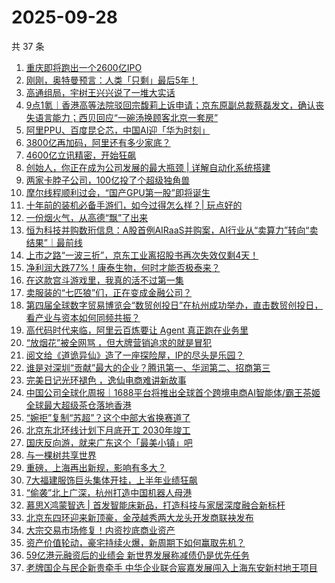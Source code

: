 # 2025-09-28

共 37 条

<!-- BEGIN 36KR -->
<!-- 最后更新时间 2025-09-28 02:31:47 +0800 -->
1. [重庆即将跑出一个2600亿IPO](https://36kr.com/p/3484449168465031)
1. [刚刚，奥特曼预言：人类「只剩」最后5年！](https://36kr.com/p/3484615603543174)
1. [高通组局，宇树王兴兴说了一堆大实话](https://36kr.com/p/3484272367885191)
1. [9点1氪｜香港高等法院驳回宗馥莉上诉申请；京东原副总裁蔡磊发文，确认丧失语言能力；西贝回应“一碗汤换顾客北京一套房”](https://36kr.com/p/3484279219100804)
1. [阿里PPU、百度昆仑芯，中国AI迎「华为时刻」](https://36kr.com/p/3484261250653061)
1. [3800亿再加码，阿里还有多少家底？](https://36kr.com/p/3484329814744197)
1. [4600亿立讯精密，开始狂飙](https://36kr.com/p/3484307941513345)
1. [创始人，你正在成为公司发展的最大瓶颈 | 详解自动化系统搭建](https://36kr.com/p/3449233402418825)
1. [两家卡脖子公司，100亿投了个超级独角兽](https://36kr.com/p/3484648409439104)
1. [摩尔线程顺利过会，“国产GPU第一股”即将诞生](https://36kr.com/p/3484433945697153)
1. [十年前的装机必备手游们，如今过得怎么样？| 玩点好的](https://36kr.com/p/3484591114771330)
1. [一份烟火气，从高德“飘”了出来](https://36kr.com/p/3484689440005250)
1. [恒为科技并购数珩信息：A股首例AIRaaS并购案，AI行业从“卖算力”转向“卖结果”｜最前线](https://36kr.com/p/3484384487086985)
1. [上市之路“一波三折”，京东工业离招股书再次失效仅剩4天！](https://36kr.com/p/3483539615127689)
1. [净利润大跌77%！康泰生物，何时才能否极泰来？](https://36kr.com/p/3482930587556232)
1. [在这款宫斗游戏里，我真的活不过第一集](https://36kr.com/p/3484681691667333)
1. [卖服装的“七匹狼”们，正在变成金融公司？](https://36kr.com/p/3484358685415557)
1. [第四届全球数字贸易博览会“数贸创投日”在杭州成功举办，直击数贸创投日，看产业与资本如何同频共振？](https://36kr.com/p/3484576932453507)
1. [高代码时代来临，阿里云百炼要让 Agent 真正跑在业务里](https://36kr.com/p/3484631535033224)
1. [“放烟花”被全网骂 ，但大牌营销追求的就是冒犯](https://36kr.com/p/3484707058244484)
1. [阅文给《道诡异仙》造了一座探险屋，IP的尽头是乐园？](https://36kr.com/p/3483615843261569)
1. [谁是对深圳“贡献”最大的企业？腾讯第一、华润第二、招商第三](https://36kr.com/p/3484466418211713)
1. [完美日记光环褪色 ，逸仙电商难讲新故事](https://36kr.com/p/3484474050927748)
1. [中国公司全球化周报｜1688平台将推出全球首个跨境电商AI智能体/霸王茶姬全球最大超级茶仓落地香港](https://36kr.com/p/3485033821854592)
1. [“婉拒”复制“苏超”？这个中部大省换赛道了](https://36kr.com/p/3484455140645764)
1. [北京东北环线计划下月底开工  2030年竣工](https://36kr.com/p/3484482742573959)
1. [国庆反向游，就来广东这个「最美小镇」吧](https://36kr.com/p/3484375291829122)
1. [与一棵树共享世界](https://36kr.com/p/3484357281750152)
1. [重磅，上海再出新规，影响有多大？](https://36kr.com/p/3484336654834820)
1. [7大福建服饰巨头集体开挂，上半年业绩狂飙](https://36kr.com/p/3484458140998528)
1. [“偷袭”北上广深，杭州打造中国机器人母港](https://36kr.com/p/3484362477116549)
1. [慕思X鸿蒙智选 | 首发智能床新品，打造科技与家居深度融合新标杆](https://36kr.com/p/3484068879113350)
1. [北京东四环迎来新顶豪，金茂越秀两大龙头开发商联袂发布](https://36kr.com/p/3484397322984321)
1. [大宗交易市场修复！内资抄底商业资产](https://36kr.com/p/3484463403375748)
1. [资产价值轮动，豪宅持续火爆，新周期下如何赢取先机？](https://36kr.com/p/3484342578617474)
1. [59亿港元融资后的业绩会 新世界发展称减债仍是优先任务](https://36kr.com/p/3484451532332161)
1. [老牌国企与民企新贵牵手 中华企业联合宸嘉发展闯入上海东安新村地王项目](https://36kr.com/p/3484381889780866)
<!-- END 36KR -->